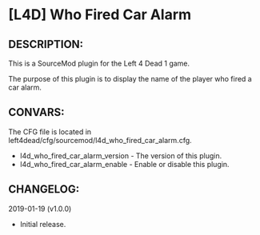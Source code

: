 # [L4D] Who Fired Car Alarm

## DESCRIPTION: 

This is a SourceMod plugin for the Left 4 Dead 1 game.

The purpose of this plugin is to display the name of the player who fired a car alarm.

## CONVARS:

The CFG file is located in left4dead/cfg/sourcemod/l4d_who_fired_car_alarm.cfg.

- l4d_who_fired_car_alarm_version - The version of this plugin.
- l4d_who_fired_car_alarm_enable - Enable or disable this plugin.

## CHANGELOG:

2019-01-19 (v1.0.0)
- Initial release.
